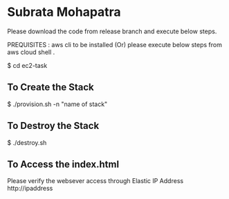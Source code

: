 # Subrata Mohapatra

Please download the code from release branch and execute below steps.

PREQUISITES : aws cli to be installed (Or) please execute below steps from aws cloud shell .


$ cd ec2-task

## To Create the Stack
$ ./provision.sh -n "name of stack"

## To Destroy the Stack
$ ./destroy.sh

## To Access the index.html
Please verify the websever access through Elastic IP Address http://ipaddress
